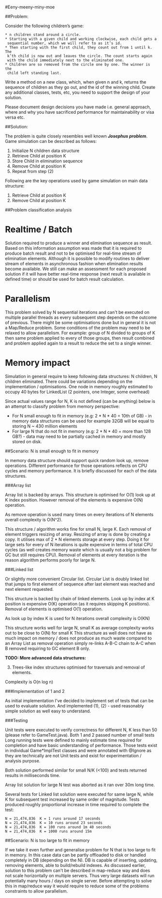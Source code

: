 #Eeny-meeny-miny-moe

##Problem:
 
Consider the following children’s game:
 
    * n children stand around a circle. 
    * Starting with a given child and working clockwise, each child gets a 
     sequential number, which we will refer to as it’s id. 
    * Then starting with the first child, they count out from 1 until k. The 
     k’th child is now out and leaves the circle. The count starts again 
     with the child immediately next to the eliminated one.
    * Children are so removed from the circle one by one. The winner is the 
     child left standing last.
 
Write a method on a new class, which, when given n and k, returns the 
sequence of children as they go out, and the id of the winning child. Create any
additional classes, tests, etc, you need to support the design of your solution.
 
Please document design decisions you have made i.e. general approach, 
where and why you have sacrificed performance for maintainability or visa versa etc.

##Solution:

The problem is quite closely resembles well known **_Josephus problem_**.
Game simulation can be described as follows:

1) Initialize N children data structure
2) Retrieve Child at position K
3) Store Child in elimination sequence
4) Remove Child at position K
5) Repeat from step (2)

Following are the key operations used by game simulation on main data structure:

1) Retrieve Child at position K
2) Remove Child at position K

##Problem classification analysis

# Realtime / Batch

Solution required to produce a winner and elimination sequence as result. Based on this information assumption was made that it is required to produce batch result 
and not to be optimised for real-time stream of elimination elements. Although it is possible to modify routines to deliver stream of elements in asynchronous fashion when elimination results become available.
We still can make an assessment for each proposed solution if it will have better real-time response (next result is available in defined time) or should be used for batch result calculation.

# Parallelism

This problem solved by N sequential iterations and can't be executed on multiple parallel threads as every subsequent step depends on the outcome of previous.
There might be some optimisations done but in general it is not a Map/Reduce problem. Some conditions of the problem may need to be relaxed to allow parallelism. 
For example: group of N divided to groups of K then same problem applied to every of those groups, 
then result combined and problem applied again to a result to reduce the set to a single winner.

# Memory impact

Simulation in general require to keep following data structures: N children, N children eliminated. There could be variations depending on the implementation / optimisations.
One node in memory roughly estimated to occupy 40 bytes for LinkedList (2 pointers, one Integer, some overhead)

Since actual values range for N, K is not defined (can be anything) below is an attempt to classify problem from memory perspective:

* For N small enough to fit in memory (e.g: 2 * N * 40 = 10th of GB) - in memory data structures can be used
for example 32GB will be equal to storing N ~ 430 million elements
* For large N that do not fit in memory (e.g: 2 * N * 40 = more than 128 GB?) - data may need to be partially cached in memory and mostly stored on disk.


##Scenario: N is small enough to fit in memory

In memory data structure should support quick random look up, remove operations.
Different performance for those operations reflects on CPU cycles and memory performance. It is briefly discussed for each of the data structures.

###Array list

Array list is backed by arrays. This structure is optimised for O(1) look up at K index position. 
However removal of the elements is expensive O(N) operation. 

As remove operation is used many times on every iterations of N elements overall complexity is O(N^2).

This structure / algorithm works fine for small N, large K.
Each removal of element triggers resizing of array. Resizing of array is done by creating a copy. 
It utilises max of 2 * N elements storage at every step. Doing it for large sets for every of N iterations is quite expensive in terms of total CPU cycles 
(as well creates memory waste which is usually not a big problem for GC but still requires CPU).
Removal of elements at every iteration is the reason algorithm performs poorly for large N.

###Linked list

Or slightly more convenient Circular list. Circular List is doubly linked list that jumps to first element of sequence after last element was reached and next element requested.

This structure is backed by chain of linked elements. 
Look up by index at K position is expensive O(K) operation (as it requires skipping K positions). 
Removal of elements is optimised O(1) operation. 

As look up by index K is used for N iterations overall complexity is O(KN)

This structure works well for large N, small K as average complexity works out to be close to O(N) for small K
This structure as well does not have as much impact on memory / does not produce as much waste compared to an Array List as removal operation simply 
re-links A-B-C chain to A-C when B removed requiring to GC element B only.

**TODO: More advanced data structures:**

3) Trees-like index structures optimised for traversals and removal of elements. 

Complexity is O(n log n)


###Implementation of 1 and 2

As initial implementation I've decided to implement set of tests that can be used to evaluate solution. 
And implemented (1), (2) - used reasonably simple solution as well easy to understand. 

###Testing

Unit tests were executed to verify correctness for different N, K less than 50 (please refer to GameTest.java). Both 1 and 2 passed number of small tests
Long running tests were defined to mainly estimate time required for completion and have basic understanding of performance. Those tests exist in
individual Game*ImplTest classes and were annotated with @Ignore as they are technically are not Unit tests and exist for experimentation / analysis purpose. 

Both solution performed similar for small N/K (<100) and tests returned results in milliseconds time.

Array list solution for large N test was aborted as it ran over 30m long time.

Several tests for Linked list solution were executed for same large N, while K for subsequent test increased by same order of magnitude. 
Tests produced roughly proportional increase in time required to complete the test:

    N = 21,474,836  K = 1 runs around 17 seconds
    N = 21,474,836  K = 10 runs around 23 seconds
    N = 21,474,836  K = 100 runs around 1m 40 seconds
    N = 21,474,836  K = 1000 runs around 15m

##Scenario: N is too large to fit in memory

If we take it even further and generalise problem for N that is too large to fit in memory. In this case data can be partly offloaded to disk or handled completely in DB (depending on the N). 
DB is capable of inserting, updating, removing elements, able to build/rebuild indexes. As discussed earlier, solution to this problem can't be described in map-reduce way and does not scale 
horizontally on multiple servers. Thus very large datasets will run potentially many hours / days on single server. 
Before attempting to solve this in map/reduce way it would require to reduce some of the problems constraints to allow parallelism.  